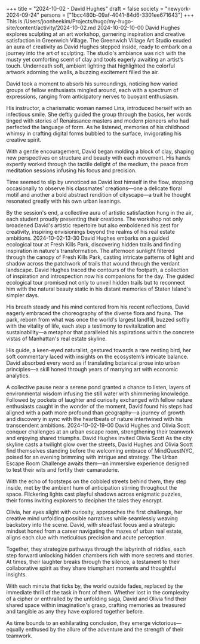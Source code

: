 +++
title = "2024-10-02 - David Hughes"
draft = false
society = "newyork-2024-09-24"
persons = ["1bcc480b-09af-4041-84d6-3301ee671643"]
+++
This is /Users/joonheekim/Projects/hugo/my-hugo-site/content/activity/2024-10-02.md
2024-10-02-10-00
David Hughes explores sculpting at an art workshop, garnering inspiration and creative satisfaction in Greenwich Village.
The Greenwich Village Art Studio exuded an aura of creativity as David Hughes stepped inside, ready to embark on a journey into the art of sculpting. The studio's ambiance was rich with the musty yet comforting scent of clay and tools eagerly awaiting an artist’s touch. Underneath soft, ambient lighting that highlighted the colorful artwork adorning the walls, a buzzing excitement filled the air. 

David took a moment to absorb his surroundings, noticing how varied groups of fellow enthusiasts mingled around, each with a spectrum of expressions, ranging from anticipatory nerves to buoyant enthusiasm. 

His instructor, a charismatic woman named Lina, introduced herself with an infectious smile. She deftly guided the group through the basics, her words tinged with stories of Renaissance masters and modern pioneers who had perfected the language of form. As he listened, memories of his childhood whimsy in crafting digital forms bubbled to the surface, invigorating his creative spirit.

With a gentle encouragement, David began molding a block of clay, shaping new perspectives on structure and beauty with each movement. His hands expertly worked through the tactile delight of the medium, the peace from meditation sessions infusing his focus and precision.

Time seemed to slip by unnoticed as David lost himself in the flow, stopping occasionally to observe his classmates’ creations—one a delicate floral motif and another a bold abstract rendition of cityscape—a trait he thought resonated greatly with his own urban leanings. 

By the session's end, a collective aura of artistic satisfaction hung in the air, each student proudly presenting their creations. The workshop not only broadened David's artistic repertoire but also emboldened his zest for creativity, inspiring envisionings beyond the realms of his real estate ambitions.
2024-10-02-13-30
David Hughes embarks on a guided ecological tour at Fresh Kills Park, discovering hidden trails and finding inspiration in nature's transformation.
The afternoon sunlight filtered through the canopy of Fresh Kills Park, casting intricate patterns of light and shadow across the patchwork of trails that wound through the verdant landscape. David Hughes traced the contours of the footpath, a collection of inspiration and introspection now his companions for the day. The guided ecological tour promised not only to unveil hidden trails but to reconnect him with the natural beauty static in his distant memories of Staten Island's simpler days.

His breath steady and his mind centered from his recent reflections, David eagerly embraced the choreography of the diverse flora and fauna. The park, reborn from what was once the world's largest landfill, buzzed softly with the vitality of life, each step a testimony to revitalization and sustainability—a metaphor that paralleled his aspirations within the concrete vistas of Manhattan's real estate skyline.

His guide, a keen-eyed naturalist, gestured towards a rare nesting bird, her soft commentary laced with insights on the ecosystem’s intricate balance. David absorbed every word as if translating botanical prose into urban principles—a skill honed through years of marrying art with economic analytics.

A collective pause near a serene pond granted a chance to listen, layers of environmental wisdom infusing the still water with shimmering knowledge. Followed by pockets of laughter and curiosity exchanged with fellow nature enthusiasts caught in the wonder of the moment, David found his steps had aligned with a path more profound than geography—a journey of growth and discovery in sync with the heartbeats of nature intertwined with his transcendent ambitions.
2024-10-02-19-00
David Hughes and Olivia Scott conquer challenges at an urban escape room, strengthening their teamwork and enjoying shared triumphs.
David Hughes invited Olivia Scott
As the city skyline casts a twilight glow over the streets, David Hughes and Olivia Scott find themselves standing before the welcoming embrace of MindQuestNYC, poised for an evening brimming with intrigue and strategy. The Urban Escape Room Challenge awaits them—an immersive experience designed to test their wits and fortify their camaraderie.

With the echo of footsteps on the cobbled streets behind them, they step inside, met by the ambient hum of anticipation stirring throughout the space. Flickering lights cast playful shadows across enigmatic puzzles, their forms inviting explorers to decipher the tales they encrypt.

Olivia, her eyes alight with curiosity, approaches the first challenge, her creative mind unfolding possible narratives while seamlessly weaving backstory into the scene. David, with steadfast focus and a strategic mindset honed from a career navigating the mazes of urban real estate, aligns each clue with meticulous precision and acute perception.

Together, they strategize pathways through the labyrinth of riddles, each step forward unlocking hidden chambers rich with more secrets and stories. At times, their laughter breaks through the silence, a testament to their collaborative spirit as they share triumphant moments and thoughtful insights.

With each minute that ticks by, the world outside fades, replaced by the immediate thrill of the task in front of them. Whether lost in the complexity of a cipher or enthralled by the unfolding saga, David and Olivia find their shared space within imagination's grasp, crafting memories as treasured and tangible as any they have explored together before.

As time bounds to an exhilarating conclusion, they emerge victorious—equally enthused by the allure of the adventure and the strength of their teamwork.
